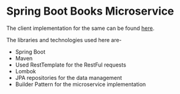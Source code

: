 # Spring Boot Books Microservice

The client implementation for the same can be found [here](https://github.com/santoshpavan/microservices-spring-books-client).

The libraries and technologies used here are-

* Spring Boot
* Maven
* Used RestTemplate for the RestFul requests
* Lombok
* JPA repositories for the data management
* Builder Pattern for the microservice implementation
